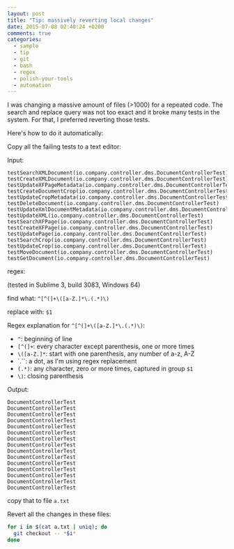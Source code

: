 ```yaml
---
layout: post
title: "Tip: massively reverting local changes"
date: 2015-07-08 02:40:24 +0200
comments: true
categories:
  - sample
  - tip
  - git
  - bash
  - regex
  - polish-your-tools
  - automation
---
```


I was changing a massive amount of files (>1000) for a repeated code. The search and replace query was not too exact and it broke many tests in the system. For that, I preferred reverting those tests.

Here's how to do it automatically:

Copy all the failing tests to a text editor:

Input:

```
testSearchXMLDocument(io.company.controller.dms.DocumentControllerTest)
testCreateXMLDocument(io.company.controller.dms.DocumentControllerTest)
testUpdateXFPageMetadata(io.company.controller.dms.DocumentControllerTest)
testCreateDocumentCrop(io.company.controller.dms.DocumentControllerTest)
testUpdateCropMetadata(io.company.controller.dms.DocumentControllerTest)
testDeleteDocument(io.company.controller.dms.DocumentControllerTest)
testUpdateXmlDocumentMetadata(io.company.controller.dms.DocumentControllerTest)
testUpdateXML(io.company.controller.dms.DocumentControllerTest)
testSearchXFPage(io.company.controller.dms.DocumentControllerTest)
testCreateXFPage(io.company.controller.dms.DocumentControllerTest)
testUpdatePage(io.company.controller.dms.DocumentControllerTest)
testSearchCrop(io.company.controller.dms.DocumentControllerTest)
testUpdateCrop(io.company.controller.dms.DocumentControllerTest)
testMoveDocument(io.company.controller.dms.DocumentControllerTest)
testGetDocument(io.company.controller.dms.DocumentControllerTest)
```

regex:

(tested in Sublime 3, build 3083, Windows 64)

find what: ``^[^(]+\([a-Z.]*\.(.*)\)``

replace with: ``$1``

Regex explanation for ``^[^(]+\([a-Z.]*\.(.*)\)``: 

  * ``^``: beginning of line
  * ``[^(]+``: every character except parenthesis, one or more times
  * ``\([a-Z.]*``: start with one parenthesis, any number of a-z, A-Z
  * `\.``: a dot, as I'm using regex replacement
  * ``(.*)``: any character, zero or more times, captured in group ``$1``
  * ``\)``: closing parenthesis

Output:

```
DocumentControllerTest
DocumentControllerTest
DocumentControllerTest
DocumentControllerTest
DocumentControllerTest
DocumentControllerTest
DocumentControllerTest
DocumentControllerTest
DocumentControllerTest
DocumentControllerTest
DocumentControllerTest
DocumentControllerTest
DocumentControllerTest
DocumentControllerTest
DocumentControllerTest
```

copy that to file ``a.txt``

Revert all the changes in these files:

```bash
for i in $(cat a.txt | uniq); do
  git checkout -- *$i*
done
```

